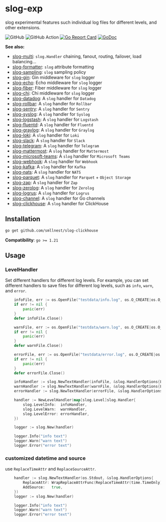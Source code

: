 # slog-exp
slog experimental features such individual log files for different levels, and other extensions.


![GitHub](https://img.shields.io/github/license/smallnest/slog-exp) ![GitHub Action](https://github.com/smallnest/slog-exp/actions/workflows/action.yaml/badge.svg) [![Go Report Card](https://goreportcard.com/badge/github.com/smallnest/slog-exp)](https://goreportcard.com/report/github.com/smallnest/slog-exp)  [![GoDoc](https://godoc.org/github.com/smallnest/slog-exp?status.png)](http://godoc.org/github.com/smallnest/slog-exp)  

**See also:**

- [slog-multi](https://github.com/samber/slog-multi): `slog.Handler` chaining, fanout, routing, failover, load balancing...
- [slog-formatter](https://github.com/samber/slog-formatter): `slog` attribute formatting
- [slog-sampling](https://github.com/samber/slog-sampling): `slog` sampling policy
- [slog-gin](https://github.com/samber/slog-gin): Gin middleware for `slog` logger
- [slog-echo](https://github.com/samber/slog-echo): Echo middleware for `slog` logger
- [slog-fiber](https://github.com/samber/slog-fiber): Fiber middleware for `slog` logger
- [slog-chi](https://github.com/samber/slog-chi): Chi middleware for `slog` logger
- [slog-datadog](https://github.com/samber/slog-datadog): A `slog` handler for `Datadog`
- [slog-rollbar](https://github.com/samber/slog-rollbar): A `slog` handler for `Rollbar`
- [slog-sentry](https://github.com/samber/slog-sentry): A `slog` handler for `Sentry`
- [slog-syslog](https://github.com/samber/slog-syslog): A `slog` handler for `Syslog`
- [slog-logstash](https://github.com/samber/slog-logstash): A `slog` handler for `Logstash`
- [slog-fluentd](https://github.com/samber/slog-fluentd): A `slog` handler for `Fluentd`
- [slog-graylog](https://github.com/samber/slog-graylog): A `slog` handler for `Graylog`
- [slog-loki](https://github.com/samber/slog-loki): A `slog` handler for `Loki`
- [slog-slack](https://github.com/samber/slog-slack): A `slog` handler for `Slack`
- [slog-telegram](https://github.com/samber/slog-telegram): A `slog` handler for `Telegram`
- [slog-mattermost](https://github.com/samber/slog-mattermost): A `slog` handler for `Mattermost`
- [slog-microsoft-teams](https://github.com/samber/slog-microsoft-teams): A `slog` handler for `Microsoft Teams`
- [slog-webhook](https://github.com/samber/slog-webhook): A `slog` handler for `Webhook`
- [slog-kafka](https://github.com/samber/slog-kafka): A `slog` handler for `Kafka`
- [slog-nats](https://github.com/samber/slog-nats): A `slog` handler for `NATS`
- [slog-parquet](https://github.com/samber/slog-parquet): A `slog` handler for `Parquet` + `Object Storage`
- [slog-zap](https://github.com/samber/slog-zap): A `slog` handler for `Zap`
- [slog-zerolog](https://github.com/samber/slog-zerolog): A `slog` handler for `Zerolog`
- [slog-logrus](https://github.com/samber/slog-logrus): A `slog` handler for `Logrus`
- [slog-channel](https://github.com/samber/slog-channel): A `slog` handler for Go channels
- [slog-clickhouse](https://github.com/smallnest/slog-clickhouse): A `slog` handler for ClickHouse

## Installation

```bash
go get github.com/smllnest/slog-clickhouse
```

**Compatibility**: `go >= 1.21`

## Usage

### LevelHandler

Set different handlers for different log levels.
For example, you can set different handlers to save files for different log levels, such as `info`, `warn`, and `error`.

```go
    infoFile, err := os.OpenFile("testdata/info.log", os.O_CREATE|os.O_WRONLY|os.O_TRUNC, 0666)
    if err != nil {
        panic(err)
    }
    defer infoFile.Close()

    warnFile, err := os.OpenFile("testdata/warn.log", os.O_CREATE|os.O_WRONLY|os.O_TRUNC, 0666)
    if err != nil {
        panic(err)
    }
    defer warnFile.Close()

    errorFile, err := os.OpenFile("testdata/error.log", os.O_CREATE|os.O_WRONLY|os.O_TRUNC, 0666)
    if err != nil {
        panic(err)
    }
    defer errorFile.Close()

    infoHandler := slog.NewTextHandler(infoFile, &slog.HandlerOptions{Level: slog.LevelInfo})
    warnHandler := slog.NewTextHandler(warnFile, &slog.HandlerOptions{Level: slog.LevelWarn})
    errorHandler := slog.NewTextHandler(errorFile, &slog.HandlerOptions{Level: slog.LevelError})

    handler := NewLevelHandler(map[slog.Level]slog.Handler{
        slog.LevelInfo:  infoHandler,
        slog.LevelWarn:  warnHandler,
        slog.LevelError: errorHandler,
    })

    logger := slog.New(handler)

    logger.Info("info text")
    logger.Warn("warn text")
    logger.Error("error text")
```

### customized datetime and source

use `ReplaceTimeAttr` and `ReplaceSourceAttr`.

```go
	handler := slog.NewTextHandler(os.Stdout, &slog.HandlerOptions{
		ReplaceAttr: WrapReplaceAttrFunc(ReplaceTimeAttr(time.TimeOnly), ReplaceSourceAttr()),
		AddSource:   true,
	})
	logger := slog.New(handler)

	logger.Info("info text")
	logger.Warn("warn text")
	logger.Error("error text")
```